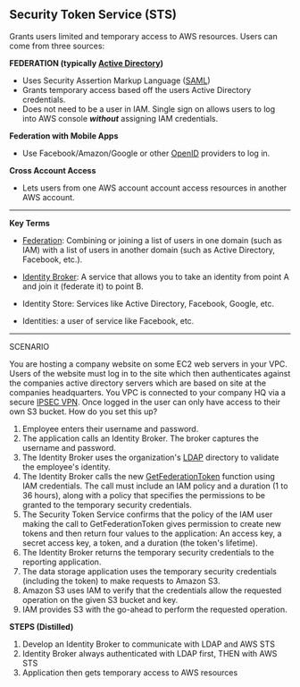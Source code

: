 ## Security Token Service (STS)

Grants users limited and temporary access to AWS resources. Users can come from three sources:

**FEDERATION (typically [Active Directory](https://en.wikipedia.org/wiki/Active_Directory))**

 - Uses Security Assertion Markup Language ([SAML](https://en.wikipedia.org/wiki/Security_Assertion_Markup_Language)) 
 - Grants temporary access based off the users Active Directory credentials. 
 - Does not need to be a user in IAM. Single sign on allows users to log into AWS console ***without*** assigning IAM credentials.

**Federation with Mobile Apps**

 - Use Facebook/Amazon/Google or other [OpenID](https://en.wikipedia.org/wiki/OpenID) providers to log in.

**Cross Account Access**

 - Lets users from one AWS account account access resources in another  AWS account.
---
**Key Terms**

 - [Federation](https://en.wikipedia.org/wiki/Federation_%28information_technology%29): Combining or joining a list of users in one domain (such   as IAM) with a list of users in another domain (such as Active  Directory, Facebook, etc.).

- [Identity Broker](https://docs.aws.amazon.com/IAM/latest/UserGuide/id_roles_common-scenarios_federated-users.html): A service that allows you to take an identity from point A and join it (federate it) to point B.

- Identity Store: Services like Active Directory, Facebook, Google, etc.

- Identities: a user of service like Facebook, etc.

---

SCENARIO

You are hosting a company website on some EC2 web servers in your VPC. Users of the website must log in to the site which then authenticates against the companies active directory servers which are based on site at the companies headquarters. You VPC is connected to your company HQ via a secure [IPSEC VPN](https://en.wikipedia.org/wiki/IPsec). Once logged in the user can only have access to their own S3 bucket. How do you set this up?

1. Employee enters their username and password.
2. The application calls an Identity Broker. The broker captures the username and password.
3. The Identity Broker uses the organization's [LDAP](https://en.wikipedia.org/wiki/Lightweight_Directory_Access_Protocol) directory to validate the employee's identity.
4. The Identity Broker calls the new [GetFederationToken](https://docs.aws.amazon.com/STS/latest/APIReference/API_GetFederationToken.html) function using IAM credentials. The call must include an IAM policy and a duration (1 to 36 hours), along with a policy that specifies the permissions to be granted to the temporary security credentials.
5. The Security Token Service confirms that the policy of the IAM user making the call to GetFederationToken gives permission to create new tokens and then return four values to the application: An access key, a secret access key, a token, and a duration (the token's lifetime).
6. The Identity Broker returns the temporary security credentials to the reporting application.
7. The data storage application uses the temporary security credentials (including the token) to make requests to Amazon S3.
8. Amazon S3 uses IAM to verify that the credentials allow the requested operation on the given S3 bucket and key.
9. IAM provides S3 with the go-ahead to perform the requested operation.

**STEPS (Distilled)**

1. Develop an Identity Broker to communicate with LDAP and AWS STS
2. Identity Broker always authenticated with LDAP first, THEN with AWS STS
3. Application then gets temporary access to AWS resources 

  

<!--stackedit_data:
eyJoaXN0b3J5IjpbLTEwNDg3ODM3MTksMzQ1NzE1OTU1LC01Nz
QzODM0NywxNzk0NDQyNDQ2LDEwMzc2Mjc0NSw2ODA3MzkxMTgs
MTE1NzM1MjM2NF19
-->